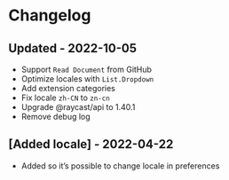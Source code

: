 # Changelog

## Updated - 2022-10-05

- Support `Read Document` from GitHub
- Optimize locales with `List.Dropdown`
- Add extension categories
- Fix locale `zh-CN` to `zn-cn`
- Upgrade @raycast/api to 1.40.1
- Remove debug log

## [Added locale] - 2022-04-22

- Added so it’s possible to change locale in preferences
